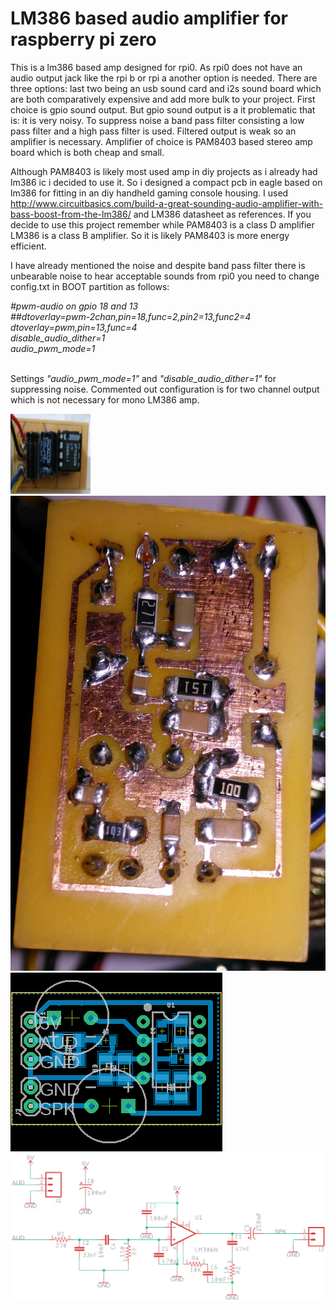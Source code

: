# LM386 based audio amplifier for raspberry pi zero


This is a lm386 based amp designed for rpi0. As rpi0 does not have an audio output jack like the rpi b or rpi a another option is needed. There are three options: last two being an usb sound card and i2s sound board which are both comparatively expensive and add more bulk to your project. First choice is gpio sound output. But gpio sound output is a it problematic that is: it is very noisy. To suppress noise a band pass filter consisting a low pass filter and a high pass filter is used. Filtered output is weak so an amplifier is necessary. Amplifier of choice is PAM8403 based stereo amp board which is both cheap and small. 

Although PAM8403 is likely most used amp in diy projects as i already had lm386 ic i decided to use it. So i designed a compact pcb in eagle based on lm386 for fitting in an diy handheld gaming console housing. I used http://www.circuitbasics.com/build-a-great-sounding-audio-amplifier-with-bass-boost-from-the-lm386/ and LM386 datasheet as references. If you decide to use this project remember while PAM8403 is a class D amplifier LM386 is a class B amplifier. So it is likely PAM8403 is more energy efficient.

I have already mentioned the noise and despite band pass filter there is unbearable noise to hear acceptable sounds from rpi0 you need to change config.txt in BOOT partition as follows:

<i>
#pwm-audio on gpio 18 and 13<br>
##dtoverlay=pwm-2chan,pin=18,func=2,pin2=13,func2=4<br>
dtoverlay=pwm,pin=13,func=4<br>
disable_audio_dither=1<br>
audio_pwm_mode=1<br>
</i>

<br>Settings <i>"audio_pwm_mode=1"</i> and <i>"disable_audio_dither=1"</i> for suppressing noise. Commented out configuration is for two channel output which is not necessary for mono LM386 amp.

<img src="/images/resim2.jpg" alt="lm386 amp top side" style="width:128px;height:128px;">

<img src="/images/resim3.jpg" alt="lm386 amp bottom side">

<img src="/images/pcb.png" alt="pcb design">

<img src="/images/schematic.png" alt="schematic">
